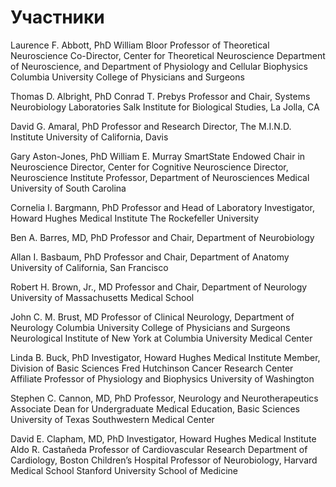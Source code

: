# Участники 

Laurence F. Abbott, PhD
William Bloor Professor of Theoretical Neuroscience
Co-Director, Center for Theoretical Neuroscience
Department of Neuroscience, and Department of
Physiology and Cellular Biophysics
Columbia University College of Physicians and
Surgeons

Thomas D. Albright, PhD
Conrad T. Prebys Professor and Chair,
Systems Neurobiology Laboratories
Salk Institute for Biological Studies, La Jolla, CA

David G. Amaral, PhD
Professor and Research Director,
The M.I.N.D. Institute
University of California, Davis

Gary Aston-Jones, PhD
William E. Murray SmartState Endowed Chair in
Neuroscience
Director, Center for Cognitive Neuroscience
Director, Neuroscience Institute
Professor, Department of Neurosciences
Medical University of South Carolina

Cornelia I. Bargmann, PhD
Professor and Head of Laboratory
Investigator, Howard Hughes Medical Institute
The Rockefeller University

Ben A. Barres, MD, PhD
Professor and Chair, Department of
Neurobiology

Allan I. Basbaum, PhD
Professor and Chair, Department of Anatomy
University of California, San Francisco

Robert H. Brown, Jr., MD
Professor and Chair, Department of Neurology
University of Massachusetts Medical School

John C. M. Brust, MD
Professor of Clinical Neurology,
Department of Neurology
Columbia University College of Physicians
and Surgeons
Neurological Institute of New York at Columbia
University Medical Center

Linda B. Buck, PhD
Investigator, Howard Hughes Medical Institute
Member, Division of Basic Sciences
Fred Hutchinson Cancer Research Center
Affiliate Professor of Physiology and Biophysics
University of Washington

Stephen C. Cannon, MD, PhD
Professor, Neurology and Neurotherapeutics
Associate Dean for Undergraduate Medical
Education, Basic Sciences
University of Texas Southwestern Medical Center

David E. Clapham, MD, PhD
Investigator, Howard Hughes Medical Institute
Aldo R. Castañeda Professor of Cardiovascular
Research
Department of Cardiology, Boston Children’s Hospital
Professor of Neurobiology, Harvard Medical School
Stanford University School of Medicine